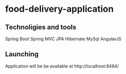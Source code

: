 # food-delivery-application
  
## Technoligies and tools
Spring Boot
Spring MVC
JPA
Hibernate
MySql
AngularJS
  
## Launching
Application will be be available at http://localhost:8484/                                                                               
